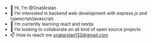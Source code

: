 - 👋 Hi, I’m @OnatArslan
- 👀 I’m interested in backend web development with express.js and typescript/javascript.
- 🌱 I’m currently learning react and nextjs
- 💞️ I’m looking to collaborate on all kind of open source projects
- 📫 How to reach me onatarslan133@gmail.com


<!---
OnatArslan/OnatArslan is a ✨ special ✨ repository because its `README.md` (this file) appears on your GitHub profile.
You can click the Preview link to take a look at your changes.
--->
